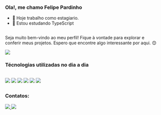 ### Ola!, me  chamo Felipe Pardinho

- 🔭 Hoje trabalho como estagiario.
- 🌱 Estou estudando TypeScript

##

Seja muito bem-vindo ao meu perfil! Fique à vontade para explorar e conferir meus projetos. Espero que encontre algo interessante por aqui. 😊

<picture>
  <source
    srcset="https://github-readme-stats.vercel.app/api?username=Lipe-pard&show_icons=true&theme=dark"
    media="(prefers-color-scheme: dark)"
  />
  <source
    srcset="https://github-readme-stats.vercel.app/api?username=Lipe-pard&show_icons=true"
    media="(prefers-color-scheme: light), (prefers-color-scheme: no-preference)"
  />
  <img src="https://github-readme-stats.vercel.app/api?username=Lipe-pard&show_icons=true" />
</picture>

  ### Técnologias utilizadas no dia a dia  
  <div style="display: inline-block">
    <br>
      <img src="https://img.shields.io/badge/HTML5-E34F26?style=for-the-badge&logo=html5&logoColor=white"/>
      <img src="https://img.shields.io/badge/CSS3-1572B6?style=for-the-badge&logo=css3&logoColor=white"/>
      <img src="https://img.shields.io/badge/JavaScript-F7DF1E?style=for-the-badge&logo=javascript&logoColor=black"/>
      <img src="https://img.shields.io/badge/Tailwind_CSS-38B2AC?style=for-the-badge&logo=tailwind-css&logoColor=white"/>
      <img src="https://img.shields.io/badge/React-20232A?style=for-the-badge&logo=react&logoColor=61DAFB"/>
      <img src="https://img.shields.io/badge/Laravel-FF2D20?style=for-the-badge&logo=laravel&logoColor=white"/>
    <br>
  </div>

##

### Contatos: 

<div style="display: inline-block">
    <a href="pardinhorh@gmail.com">
      <img src="https://img.shields.io/badge/Gmail-D14836?style=for-the-badge&logo=gmail&logoColor=white"/>
    </a>
    <a href="https://www.linkedin.com/in/felipe-pardinho-695170245/">
      <img src="https://img.shields.io/badge/LinkedIn-0077B5?style=for-the-badge&logo=linkedin&logoColor=white"/>
    </a>
</div>


